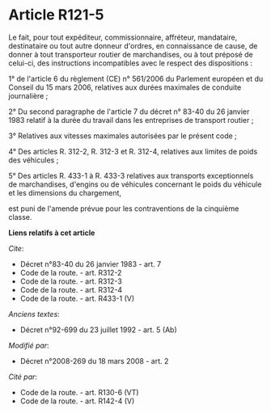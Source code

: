 # Article R121-5

Le fait, pour tout expéditeur, commissionnaire, affréteur, mandataire, destinataire ou tout autre donneur d'ordres, en
connaissance de cause, de donner à tout transporteur routier de marchandises, ou à tout préposé de celui-ci, des instructions
incompatibles avec le respect des dispositions : 

1° de l'article 6 du règlement (CE) n° 561/2006 du Parlement européen et du Conseil du 15 mars 2006, relatives aux durées
maximales de conduite journalière ; 

2° Du second paragraphe de l'article 7 du décret n° 83-40 du 26 janvier 1983 relatif à la durée du travail dans les
entreprises de transport routier ; 

3° Relatives aux vitesses maximales autorisées par le présent code ; 

4° Des articles R. 312-2, 
R. 312-3 et R. 312-4, relatives aux limites de poids des véhicules ; 

5° Des articles R. 433-1 à R. 433-3 relatives aux transports exceptionnels de marchandises, d'engins ou de véhicules
concernant le poids du véhicule et les dimensions du chargement, 

est puni de l'amende prévue pour les contraventions de la cinquième classe.

**Liens relatifs à cet article**

_Cite_:

  - Décret n°83-40 du 26 janvier 1983 - art. 7
  - Code de la route. - art. R312-2
  - Code de la route. - art. R312-3
  - Code de la route. - art. R312-4
  - Code de la route. - art. R433-1 (V)

_Anciens textes_:

  - Décret n°92-699 du 23 juillet 1992 - art. 5 (Ab)

_Modifié par_:

  - Décret n°2008-269 du 18 mars 2008 - art. 2

_Cité par_:

  - Code de la route. - art. R130-6 (VT)
  - Code de la route. - art. R142-4 (V)
